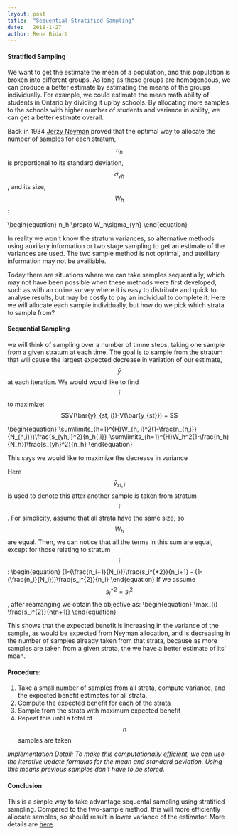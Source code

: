 ```yaml
---
layout: post
title:  "Sequential Stratified Sampling"
date:   2018-1-27
author: Rene Bidart
---
```


#### Stratified Sampling 
We want to get the estimate the mean of a population, and this population is broken into different groups. As long as these groups are homogeneous, we can produce a better estimate by estimating the means of the groups individually. For example, we could estimate the mean math ability of students in Ontario by dividing it up by schools. By allocating more samples to the schools with higher number of students and variance in ability, we can get a better estimate overall. 

Back in 1934 [Jerzy Neyman](http://www.stat.cmu.edu/~brian/905-2008/papers/neyman-1934-jrss.pdf) proved that the optimal way to allocate the number of samples for each stratum, $$n_h$$ is proportional to its standard deviation, $$\sigma_{yh}$$, and its size, $$W_h$$: 

\begin{equation}
n_h \propto W_h\sigma_{yh}
\end{equation}

In reality we won't know the stratum variances, so alternative methods using auxiliary information or two stage sampling to get an estimate of the variances are used. The two sample method is not optimal, and auxillary information may not be availiable. 

Today there are situations where we can take samples sequentially, which may not have been possible when these methods were first developed, such as with an online survey where it is easy to distribute and quick to analyse results, but may be costly to pay an individual to complete it. Here we will allocate each sample individually, but how do we pick which strata to sample from?


#### Sequential Sampling

we will think of sampling over a number of timne steps, taking one sample from a given stratum at each time. The goal is to sample from the stratum that will cause the largest expected decrease in variation of our estimate, $$\bar{y}$$ at each iteration. We would would like to find $$i$$ to maximize: $$V(\bar{y}_{st, i})-V(\bar{y_{st}}) = $$

\begin{equation}
\sum\limits_{h=1}^{H}W_{h, i}^2(1-\frac{n_{h,i}}{N_{h,i}})\frac{s_{yh,i}^2}{n_h{,i}}-\sum\limits_{h=1}^{H}W_h^2(1-\frac{n_h}{N_h})\frac{s_{yh}^2}{n_h}
\end{equation}

This says we would like to maximize the decrease in variance

Here $$\bar{y}_{st, i}$$ is used to denote this after another sample is taken from stratum $$i$$. For simplicity, assume that all strata have the same size, so $$W_h$$ are equal. Then, we can notice that all the terms in this sum are equal, except for those relating to stratum $$i$$:
\begin{equation}
(1-(\frac{n_i+1}{N_i}))\frac{s_i^{*2}}{n_i+1} - (1-(\frac{n_i}{N_i}))\frac{s_i^{2}}{n_i}
\end{equation} 
If we assume $$s_i^{*2}=s_i^{2}$$, after rearranging we obtain the objective as:
\begin{equation}
\max_{i} \frac{s_i^{2}}{n(n+1)}
\end{equation} 

This shows that the expected benefit is increasing in the variance of the sample, as would be expected from Neyman allocation, and is decreasing in the number of samples already taken from that strata, because as more samples are taken from a given strata, the we have a better estimate of its' mean.


#### Procedure:
1. Take a small number of samples from all strata, compute variance, and the expected benefit estimates for all strata.
2. Compute the expected benefit for each of the strata
3. Sample from the strata with maximum expected benefit
4. Repeat this until a total of $$n$$ samples are taken

*Implementation Detail:  To make this computationally efficient, we can use the iterative update formulas for the mean and standard deviation. Using this means previous samples don't have to be stored.*

#### Conclusion
This is a simple way to take advantage sequental sampling using stratified sampling. Compared to the two-sample method, this will more efficiently allocate samples, so should result in lower variance of the estimator. More details are [here](https://github.com/renebidart/stratified-sampling).




